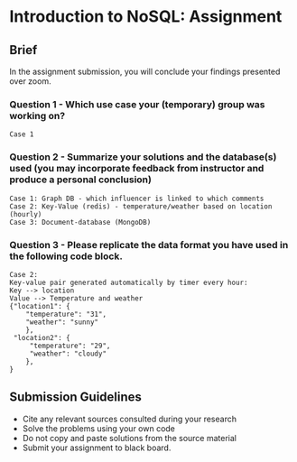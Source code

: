 # Introduction to NoSQL: Assignment

## Brief

In the assignment submission, you will conclude your findings presented over zoom.

### Question 1 - Which use case your (temporary) group was working on?

```
Case 1
```

### Question 2 - Summarize your solutions and the database(s) used (you may incorporate feedback from instructor and produce a personal conclusion)

```
Case 1: Graph DB - which influencer is linked to which comments
Case 2: Key-Value (redis) - temperature/weather based on location (hourly)
Case 3: Document-database (MongoDB)
```

### Question 3 - Please replicate the data format you have used in the following code block.

```
Case 2:
Key-value pair generated automatically by timer every hour:
Key --> location
Value --> Temperature and weather
{"location1": {
    "temperature": "31",
    "weather": "sunny"
    },
 "location2": {
     "temperature": "29",
     "weather": "cloudy"
    },
}

```

## Submission Guidelines

- Cite any relevant sources consulted during your research
- Solve the problems using your own code
- Do not copy and paste solutions from the source material
- Submit your assignment to black board.
